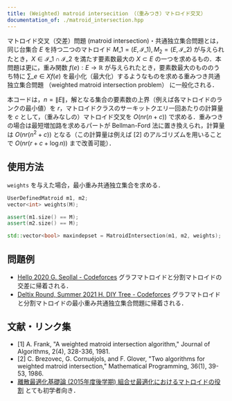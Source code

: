```yaml
---
title: (Weighted) matroid intersecition （（重みつき）マトロイド交叉）
documentation_of: ./matroid_intersection.hpp
---
```


マトロイド交叉（交差）問題 (matroid intersection)・共通独立集合問題とは，同じ台集合 $E$ を持つ二つのマトロイド
$M\_{1} = (E, \mathcal{I}\_{1}), M_{2} = (E, \mathcal{I}\_{2})$ が与えられたとき，$X \in \mathcal{I}\_{1} \cap \mathcal{I}\_{2}$ を満たす要素数最大の $X \subset E$ の一つを求めるもの．本問題は更に，重み関数 $f(e) : E \rightarrow \mathbb{R}$ が与えられたとき，要素数最大のもののうち特に $\sum\_{e \in X} f(e)$ を最小化（最大化）するようなものを求める重みつき共通独立集合問題 （weighted matroid intersection problem） に一般化される．

本コードは，$n = \|E\|$，解となる集合の要素数の上界（例えば各マトロイドのランクの最小値）を $r$，マトロイドクラスのサーキットクエリ一回あたりの計算量を $c$ として，（重みなしの）マトロイド交叉を $O(nr(n + c))$ で求める．重みつきの場合は最短増加路を求めるパートが Bellman-Ford 法に置き換えられ，計算量は $O(nr(n^2 + c))$ となる（この計算量は例えば [2] のアルゴリズムを用いることで $O(nr(r + c + \log n))$ まで改善可能）．

## 使用方法

`weights` を与えた場合，最小重み共通独立集合を求める．

```cpp
UserDefinedMatroid m1, m2;
vector<int> weights(M);

assert(m1.size() == M);
assert(m2.size() == M);

std::vector<bool> maxindepset = MatroidIntersection(m1, m2, weights);
```

## 問題例

- [Hello 2020 G. Seollal - Codeforces](https://codeforces.com/contest/1284/problem/G) グラフマトロイドと分割マトロイドの交差に帰着される．
- [Deltix Round, Summer 2021 H. DIY Tree - Codeforces](https://codeforces.com/contest/1556/problem/H) グラフマトロイドと分割マトロイドの最小重み共通独立集合問題に帰着される．

## 文献・リンク集

- [1] A. Frank, "A weighted matroid intersection algorithm,"
  Journal of Algorithms, 2(4), 328-336, 1981.
- [2] C. Brezovec, G. Cornuéjols, and F. Glover, "Two algorithms for weighted matroid intersection,"
  Mathematical Programming, 36(1), 39-53, 1986.
- [離散最適化基礎論 (2015年度後学期) 組合せ最適化におけるマトロイドの役割](http://dopal.cs.uec.ac.jp/okamotoy/lect/2015/matroid/) とても初学者向き．

